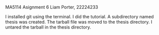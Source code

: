 MA5114 Asignment 6
Liam Porter, 22224233

I installed git using the terminal.
I did the tutorial.
A subdirectory named thesis was created.
The tarball file was moved to the thesis directory.
I untared the tarball in the thesis directory.




